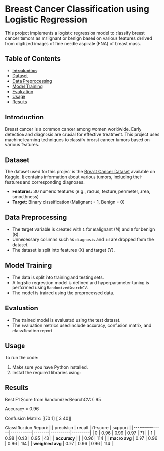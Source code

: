 # Breast Cancer Classification using Logistic Regression

This project implements a logistic regression model to classify breast cancer tumors as malignant or benign based on various features derived from digitized images of fine needle aspirate (FNA) of breast mass.

## Table of Contents

- [Introduction](#introduction)
- [Dataset](#dataset)
- [Data Preprocessing](#data-preprocessing)
- [Model Training](#model-training)
- [Evaluation](#evaluation)
- [Usage](#usage)
- [Results](#results)

## Introduction

Breast cancer is a common cancer among women worldwide. Early detection and diagnosis are crucial for effective treatment. This project uses machine learning techniques to classify breast cancer tumors based on various features.

## Dataset

The dataset used for this project is the [Breast Cancer Dataset](https://www.kaggle.com/datasets/nancyalaswad90/breast-cancer-dataset/data) available on Kaggle. It contains information about various tumors, including their features and corresponding diagnoses.

- **Features:** 30 numeric features (e.g., radius, texture, perimeter, area, smoothness)
- **Target:** Binary classification (Malignant = 1, Benign = 0)

## Data Preprocessing

- The target variable is created with `1` for malignant (M) and `0` for benign (B).
- Unnecessary columns such as `diagnosis` and `id` are dropped from the dataset.
- The dataset is split into features (X) and target (Y).

## Model Training

- The data is split into training and testing sets.
- A logistic regression model is defined and hyperparameter tuning is performed using `RandomizedSearchCV`.
- The model is trained using the preprocessed data.

## Evaluation

- The trained model is evaluated using the test dataset.
- The evaluation metrics used include accuracy, confusion matrix, and classification report.

## Usage

To run the code:

1. Make sure you have Python installed.
2. Install the required libraries using:

## Results

Best F1 Score from RandomizedSearchCV: 0.95

Accuracy = 0.96

Confusion Matrix:
[[70  1]
 [ 3 40]]
 
Classification Report:
|               | precision | recall | f1-score | support |
|---------------|-----------|--------|----------|---------|
| 0             | 0.96      | 0.99   | 0.97     | 71      |
| 1             | 0.98      | 0.93   | 0.95     | 43      |
| **accuracy**  |           |        | 0.96     | 114     |
| **macro avg** | 0.97      | 0.96   | 0.96     | 114     |
| **weighted avg** | 0.97   | 0.96   | 0.96     | 114     |
